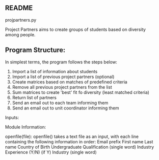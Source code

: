 ## README

projpartners.py

Project Partners aims to create groups of students based on diversity among
people.

## Program Structure:

In simplest terms, the program follows the steps below:

1. Import a list of information about students
2. Import a list of previous project partners (optional)
3. Create matrices based on matches of predefined criteria
4. Remove all previous project partners from the list
5. Sum matrices to create 'best' fit fo diversity (least matched criteria)
6. Return list of partners
7. Send an email out to each team informing them
8. Send an email out to unit coordinator informing them

Inputs:

Module Information:

openfile(file):
openfile() takes a text file as an input, with each line containing the
following information in order:
    Email prefix
    First name
    Last name
    Country of Birth
    Undergraduate Qualification (single word)
    Industry Experience (Y/N)
    (if Y) Industry (single word)